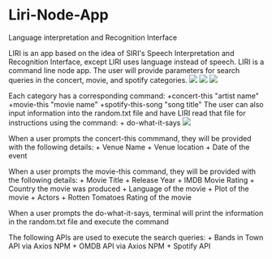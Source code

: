 # Liri-Node-App
Language interpretation and Recognition Interface

LIRI is an app based on the idea of SIRI's Speech Interpretation and Recognition Interface, except LIRI uses language instead of speech. LIRI is a command line node app. The user will provide parameters for search queries in the concert, movie, and spotify categories.
    ![](concert_this_command_GIF.gif)
    ![](movie_this_command_GIF.gif)
    ![](Spotify_this_song_GIF.gif)

Each category has a corresponding command: +concert-this "artist name"
+movie-this "movie name"
+spotify-this-song "song title"
The user can also input information into the random.txt file and have LIRI read that file for instructions using the command: 
    + do-what-it-says
    ![](Do_what_it_says_GIF.gif)

When a user prompts the concert-this commmand, they will be provided with the following details: 
    + Venue Name
    + Venue location
    + Date of the event

When a user prompts the movie-this command, they will be provided with the following details:
    + Movie Title
    + Release Year
    + IMDB Movie Rating
    + Country the movie was produced
    + Language of the movie
    + Plot of the movie
    + Actors
    + Rotten Tomatoes Rating of the movie

When a user prompts the do-what-it-says, terminal will print the information in the random.txt file and execute the command

The following APIs are used to execute the search queries: 
    + Bands in Town API via Axios NPM
    + OMDB API via Axios NPM 
    + Spotify API 
    